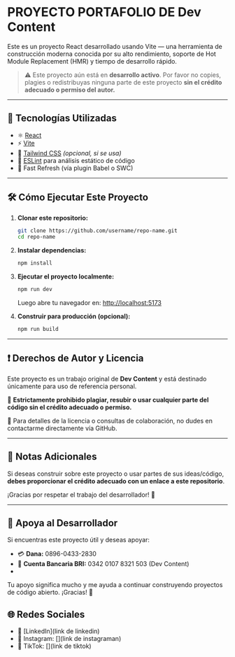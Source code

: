 # PROYECTO PORTAFOLIO DE Dev Content

Este es un proyecto React desarrollado usando Vite — una herramienta de construcción moderna conocida por su alto rendimiento, soporte de Hot Module Replacement (HMR) y tiempo de desarrollo rápido.

> ⚠️ Este proyecto aún está en **desarrollo activo**. Por favor no copies, plagies o redistribuyas ninguna parte de este proyecto **sin el crédito adecuado o permiso del autor.**

---

## 📆 Tecnologías Utilizadas

* ⚛️ [React](https://react.dev/)
* ⚡ [Vite](https://vitejs.dev/)
* 💨 [Tailwind CSS](https://tailwindcss.com/) *(opcional, si se usa)*
* 🧪 [ESLint](https://eslint.org/) para análisis estático de código
* 🔄 Fast Refresh (vía plugin Babel o SWC)

---

## 🛠️ Cómo Ejecutar Este Proyecto

1. **Clonar este repositorio:**

   ```bash
   git clone https://github.com/username/repo-name.git
   cd repo-name
   ```

2. **Instalar dependencias:**

   ```bash
   npm install
   ```

3. **Ejecutar el proyecto localmente:**

   ```bash
   npm run dev
   ```

   Luego abre tu navegador en: [http://localhost:5173](http://localhost:5173)

4. **Construir para producción (opcional):**

   ```bash
   npm run build
   ```

---

## ❗ Derechos de Autor y Licencia

Este proyecto es un trabajo original de **Dev Content** y está destinado únicamente para uso de referencia personal.

🚫 **Estrictamente prohibido plagiar, resubir o usar cualquier parte del código sin el crédito adecuado o permiso.**

📄 Para detalles de la licencia o consultas de colaboración, no dudes en contactarme directamente vía GitHub.

---

## 📌 Notas Adicionales

Si deseas construir sobre este proyecto o usar partes de sus ideas/código, **debes proporcionar el crédito adecuado con un enlace a este repositorio**.

¡Gracias por respetar el trabajo del desarrollador! 🙏

---

## 💖 Apoya al Desarrollador

Si encuentras este proyecto útil y deseas apoyar:

* 💳 **Dana:** 0896-0433-2830
* 🏦 **Cuenta Bancaria BRI:** 0342 0107 8321 503 (Dev Content)
*

Tu apoyo significa mucho y me ayuda a continuar construyendo proyectos de código abierto. ¡Gracias! 🙌

## 🌐 Redes Sociales

* 💼 [LinkedIn](link de linkedin)
* 📸 Instagram: [](link de instagraman)
* 🎥 TikTok: [](link de tiktok)
